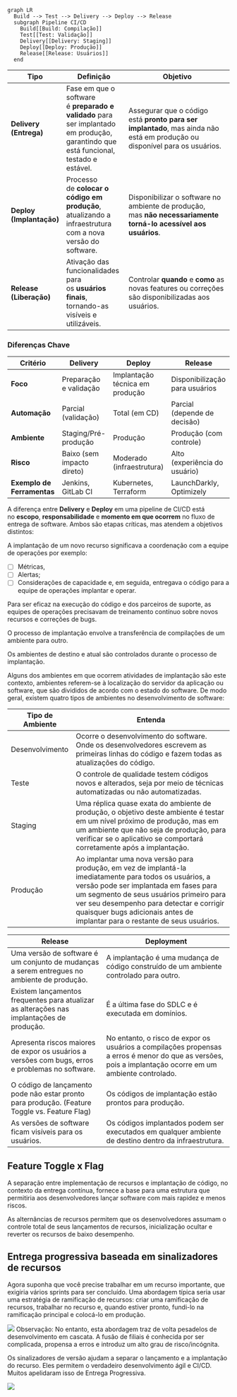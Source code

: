 
```mermaid
graph LR
  Build --> Test --> Delivery --> Deploy --> Release
  subgraph Pipeline CI/CD
    Build[[Build: Compilação]]
    Test[[Test: Validação]]
    Delivery[[Delivery: Staging]]
    Deploy[[Deploy: Produção]]
    Release[[Release: Usuários]]
  end
```

| Tipo                     | Definição                                                                                                                            | Objetivo                                                                                                                   |
| ------------------------ | ------------------------------------------------------------------------------------------------------------------------------------ | -------------------------------------------------------------------------------------------------------------------------- |
| **Delivery (Entrega)**   | Fase em que o software é **preparado e validado** para ser implantado em produção, garantindo que está funcional, testado e estável. | Assegurar que o código está **pronto para ser implantado**, mas ainda não está em produção ou disponível para os usuários. |
| **Deploy (Implantação)** | Processo de **colocar o código em produção**, atualizando a infraestrutura com a nova versão do software.                            | Disponibilizar o software no ambiente de produção, mas **não necessariamente torná-lo acessível aos usuários**.            |
| **Release (Liberação)**  | Ativação das funcionalidades para os **usuários finais**, tornando-as visíveis e utilizáveis.                                        | Controlar **quando** e **como** as novas features ou correções são disponibilizadas aos usuários.                          |
### **Diferenças Chave**

| Critério                   | **Delivery**               | **Deploy**                      | **Release**                    |
| -------------------------- | -------------------------- | ------------------------------- | ------------------------------ |
| **Foco**                   | Preparação e validação     | Implantação técnica em produção | Disponibilização para usuários |
| **Automação**              | Parcial (validação)        | Total (em CD)                   | Parcial (depende de decisão)   |
| **Ambiente**               | Staging/Pré-produção       | Produção                        | Produção (com controle)        |
| **Risco**                  | Baixo (sem impacto direto) | Moderado (infraestrutura)       | Alto (experiência do usuário)  |
| **Exemplo de Ferramentas** | Jenkins, GitLab CI         | Kubernetes, Terraform           | LaunchDarkly, Optimizely       |

A diferença entre **Delivery** e **Deploy** em uma pipeline de CI/CD está no **escopo**, **responsabilidade** e **momento em que ocorrem** no fluxo de entrega de software. Ambos são etapas críticas, mas atendem a objetivos distintos:

A implantação de um novo recurso significava a coordenação com a equipe de operações por exemplo:
- [ ] Métricas,
- [ ] Alertas;
- [ ] Considerações de capacidade e, em seguida, entregava o código para a equipe de operações implantar e operar.

Para ser eficaz na execução do código e dos parceiros de suporte, as equipes de operações precisavam de treinamento contínuo sobre novos recursos e correções de bugs.

O processo de implantação envolve a transferência de compilações de um ambiente para outro.

Os ambientes de destino e atual são controlados durante o processo de implantação.

Alguns dos ambientes em que ocorrem atividades de implantação são este contexto, ambientes referem-se à localização do servidor da aplicação ou software, que são divididos de acordo com o estado do software. De modo geral, existem quatro tipos de ambientes no desenvolvimento de software:

| Tipo de Ambiente | Entenda                                                                                                                                                                                                                                                                                                                  |
| ---------------- | ------------------------------------------------------------------------------------------------------------------------------------------------------------------------------------------------------------------------------------------------------------------------------------------------------------------------ |
| Desenvolvimento  | Ocorre o desenvolvimento do software. Onde os desenvolvedores escrevem as primeiras linhas do código e fazem todas as atualizações do código.                                                                                                                                                                            |
| Teste            | O controle de qualidade testem códigos novos e alterados, seja por meio de técnicas automatizadas ou não automatizadas.                                                                                                                                                                                                  |
| Staging          | Uma réplica quase exata do ambiente de produção, o objetivo deste ambiente é testar em um nível próximo de produção, mas em um ambiente que não seja de produção, para verificar se o aplicativo se comportará corretamente após a implantação.                                                                          |
| Produção         | Ao implantar uma nova versão para produção, em vez de implantá-la imediatamente para todos os usuários, a versão pode ser implantada em fases para um segmento de seus usuários primeiro para ver seu desempenho para detectar e corrigir quaisquer bugs adicionais antes de implantar para o restante de seus usuários. |

| Release                                                                                          | Deployment                                                                                                                                               |
| ------------------------------------------------------------------------------------------------ | -------------------------------------------------------------------------------------------------------------------------------------------------------- |
| Uma versão de software é um conjunto de mudanças a serem entregues no ambiente de produção.      | A implantação é uma mudança de código construído de um ambiente controlado para outro.                                                                   |
| Existem lançamentos frequentes para atualizar as alterações nas implantações de produção.        | É a última fase do SDLC e é executada em domínios.                                                                                                       |
| Apresenta riscos maiores de expor os usuários a versões com bugs, erros e problemas no software. | No entanto, o risco de expor os usuários a compilações propensas a erros é menor do que as versões, pois a implantação ocorre em um ambiente controlado. |
| O código de lançamento pode não estar pronto para produção. (Feature Toggle vs. Feature Flag)    | Os códigos de implantação estão prontos para produção.                                                                                                   |
| As versões de software ficam visíveis para os usuários.                                          | Os códigos implantados podem ser executados em qualquer ambiente de destino dentro da infraestrutura.                                                    |

## Feature Toggle x Flag
A separação entre implementação de recursos e implantação de código, no contexto da entrega contínua, fornece a base para uma estrutura que permitiria aos desenvolvedores lançar software com mais rapidez e menos riscos.

As alternâncias de recursos permitem que os desenvolvedores assumam o controle total de seus lançamentos de recursos, inicialização ocultar e reverter os recursos de baixo desempenho.

## Entrega progressiva baseada em sinalizadores de recursos
Agora suponha que você precise trabalhar em um recurso importante, que exigiria vários sprints para ser concluído. Uma abordagem típica seria usar uma estratégia de ramificação de recursos: criar uma ramificação de recursos, trabalhar no recurso e, quando estiver pronto, fundi-lo na ramificação principal e colocá-lo em produção.

![](../img/featurebranching.png)
Observação:  No entanto, esta abordagem traz de volta pesadelos de desenvolvimento em cascata. A fusão de filiais é conhecida por ser complicada, propensa a erros e introduz um alto grau de risco/incógnita.

Os sinalizadores de versão ajudam a separar o lançamento e a implantação do recurso. Eles permitem o verdadeiro desenvolvimento ágil e CI/CD. Muitos apelidaram isso de Entrega Progressiva.

![](../img/featureflagprogressivedelivery.png)
